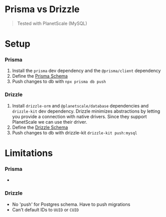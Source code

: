 # Prisma vs Drizzle

> Tested with PlanetScale (MySQL)

# Setup

### Prisma

1. Install the `prisma` dev dependency and the `@prisma/client` dependency
2. Define the [Prisma Schema](./nx/packages/prisma/src/schema.prisma)
3. Push changes to db with `npx prisma db push`

### Drizzle

1. Install `drizzle-orm` and `@planetscale/database` dependencies and `drizzle-kit` dev dependency. Drizzle minimizes abstractions by letting you provide a connection with native drivers. Since they support PlanetScale we can use their driver.
2. Define the [Drizzle Schema](./nx/packages/drizzle/src/schema.ts)
3. Push changes to db with drizzle-kit `drizzle-kit push:mysql`

# Limitations

### Prisma

-

### Drizzle

- No 'push' for Postgres schema. Have to push migrations
- Can't default IDs to `UUID` or `CUID`
